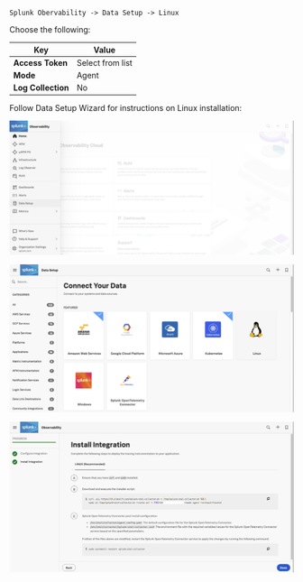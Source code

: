 `Splunk Obervability -> Data Setup -> Linux`  

Choose the following:

| Key | Value |
| ----- | ---- |
| **Access Token** | Select from list |
| **Mode** | Agent |
| **Log Collection** | No |  

Follow Data Setup Wizard for instructions on Linux installation:

![Data Setup](../../images/03-datasetup.png)

![Linux](../../images/04-datasetup-linux.png)

![Linux Install](../../images/05-datasetup-linuxinstall.png)